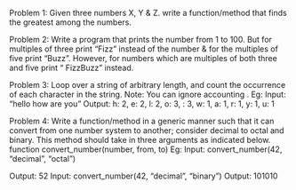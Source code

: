 Problem 1:
Given three numbers X, Y & Z. write a function/method that finds the greatest among the
numbers.

Problem 2:
Write a program that prints the number from 1 to 100. But for multiples of three print “Fizz”
instead of the number & for the multiples of five print “Buzz”. However, for numbers which are
multiples of both three and five print “ FizzBuzz” instead.

Problem 3:
Loop over a string of arbitrary length, and count the occurrence of each character in the string.
Note: You can ignore accounting <whitespace>.
Eg:
Input: “hello how are you”
Output: h: 2, e: 2, l: 2, o: 3, : 3, w: 1, a: 1, r: 1, y: 1, u: 1


Problem 4:
Write a function/method in a generic manner such that it can convert from one number system
to another; consider decimal to octal and binary. This method should take in three arguments as
indicated below.
function convert_number(number, from, to)
Eg:
Input: convert_number(42, “decimal”, “octal”)

Output: 52
Input: convert_number(42, “decimal”, “binary”)
Output: 101010